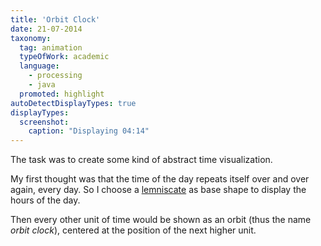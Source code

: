 ```yaml
---
title: 'Orbit Clock'
date: 21-07-2014
taxonomy:
  tag: animation
  typeOfWork: academic
  language:
    - processing
    - java
  promoted: highlight
autoDetectDisplayTypes: true
displayTypes:
  screenshot:
    caption: "Displaying 04:14"
---
```

The task was to create some kind of abstract time visualization.

My first thought was that the time of the day repeats itself over and over again, every day. So I choose a [lemniscate](https://en.wikipedia.org/wiki/Lemniscate#Lemniscate_of_Bernoulli) as base shape to display the hours of the day.

Then every other unit of time would be shown as an orbit (thus the name <cite>orbit clock</cite>), centered at the position of the next higher unit.

